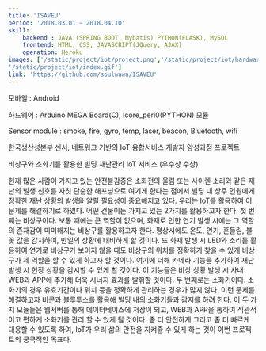 ```yaml
---
title: 'ISAVEU'
period: '2018.03.01 ~ 2018.04.10'
skill:
    backend : JAVA (SPRING BOOT, Mybatis) PYTHON(FLASK), MySQL
    frontend: HTML, CSS, JAVASCRIPT(JQuery, AJAX)     
    operation: Heroku
images: ['/static/project/iot/project.png','/static/project/iot/hardware.png', '/static/project/iot/hardware.png',
'/static/project/iot/index.gif']
link: 'https://github.com/soulwawa/ISAVEU'
---
```

모바일 : Android

하드웨어 : Arduino MEGA Board(C), Icore_peri0(PYTHON) 모듈

Sensor module : smoke, fire, gyro, temp, laser, beacon, Bluetooth, wifi

한국생산성본부 센서, 네트워크 기반의 IoT 융합서비스 개발자 양성과정 프로젝트

비상구와 소화기를 활용한 빌딩 재난관리 IoT 서비스 (우수상 수상)

현재 많은 사람이 가지고 있는 안전불감증은 소화전의 울림 또는 사이렌 소리와 같은 재난의 발생 신호를 자칫 단순한 해프닝으로 여기게 한다는 점에서 빌딩 내 상주 인원에게 정확한 재난 상황의 발생을 알릴 필요성이 중요해지고 있다. 우리는 IoT를 활용하여 이 문제를 해결하기로 하였다. 어떤 건물이든 가지고 있는 2가지를 활용하고자 한다. 첫 번째는 비상구이다. 보통 때에는 큰 역할이 없으며, 화재로 인한 연기 발생 시에는 그 역할의 존재감이 미미해지는 비상구를 활용하고자 한다. 평상시에도 온도, 연기, 흔들림, 불꽃 값을 감지하여, 만일의 상황에 대비하게 할 것이다. 또 화재 발생 시 LED와 소리를 활용하여 연기로 비상구가 보이지 않을 때도 비상구의 위치를 정확하기 찾을 수 있게 비상구가 제 역할을 할 수 있게 하고자 할 것이다. 여기에 더해 카메라 기능을 추가하여 재난 발생 시 현장 상황을 감시할 수 있게 할 것이다. 이 기능들은 비상 상황 발생 시 사내 WEB과 APP에 추가해 더욱 시너지 효과를 발휘할 것이다. 두 번째로는 소화기이다. 소화기의 경우 유효기간이나 위치 등을 정확하게 관리하는 경우가 많지 않다. 이런 문제를 해결하고자 비콘과 블루투스를 활용해 빌딩 내의 소화기들과 감지를 하려 한다. 이 두 가지 모듈들은 웹서버를 통해 데이터베이스에 저장이 되고, WEB과 APP을 통하여 직관적이고 편하게 소화기를 관리 할 수 있게 될 것이다. 좀 더 안전하게 그리고 좀 더 빠르게 대응할 수 있도록 하여, IoT가 우리 삶의 안전을 지켜줄 수 있게 하는 것이 이번 프로젝트의 궁극적인 목표다.
